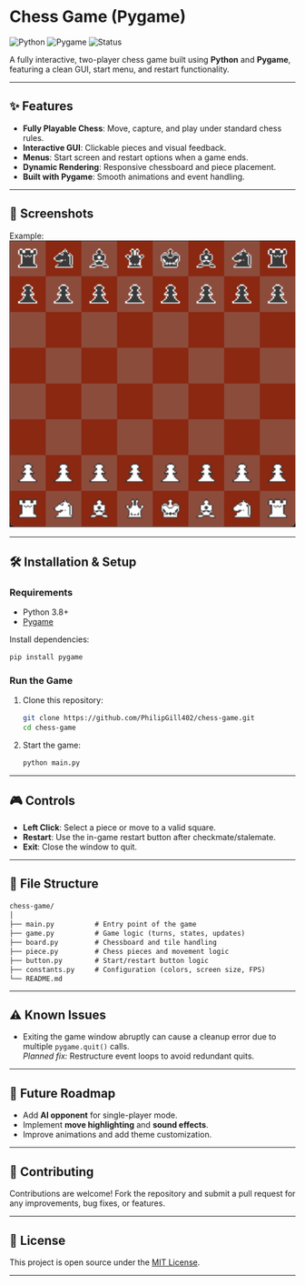 # Chess Game (Pygame)

![Python](https://img.shields.io/badge/python-3.8%2B-blue)
![Pygame](https://img.shields.io/badge/pygame-2.x-green)
![Status](https://img.shields.io/badge/status-active-success)

A fully interactive, two-player chess game built using **Python** and **Pygame**, featuring a clean GUI, start menu, and restart functionality.

---

## ✨ Features
- **Fully Playable Chess**: Move, capture, and play under standard chess rules.
- **Interactive GUI**: Clickable pieces and visual feedback.
- **Menus**: Start screen and restart options when a game ends.
- **Dynamic Rendering**: Responsive chessboard and piece placement.
- **Built with Pygame**: Smooth animations and event handling.

---

## 📸 Screenshots

Example:
![Gameplay Screenshot](screenshots/gameplay.png)

---

## 🛠 Installation & Setup
### Requirements
- Python 3.8+
- [Pygame](https://www.pygame.org/wiki/GettingStarted)

Install dependencies:
```bash
pip install pygame
```

### Run the Game
1. Clone this repository:
   ```bash
   git clone https://github.com/PhilipGill402/chess-game.git
   cd chess-game
   ```
2. Start the game:
   ```bash
   python main.py
   ```

---

## 🎮 Controls
- **Left Click**: Select a piece or move to a valid square.
- **Restart**: Use the in-game restart button after checkmate/stalemate.
- **Exit**: Close the window to quit.

---

## 📂 File Structure
```
chess-game/
│
├── main.py          # Entry point of the game
├── game.py          # Game logic (turns, states, updates)
├── board.py         # Chessboard and tile handling
├── piece.py         # Chess pieces and movement logic
├── button.py        # Start/restart button logic
├── constants.py     # Configuration (colors, screen size, FPS)
└── README.md
```

---

## ⚠ Known Issues
- Exiting the game window abruptly can cause a cleanup error due to multiple `pygame.quit()` calls.  
  *Planned fix:* Restructure event loops to avoid redundant quits.

---

## 🚀 Future Roadmap
- Add **AI opponent** for single-player mode.
- Implement **move highlighting** and **sound effects**.
- Improve animations and add theme customization.

---

## 🤝 Contributing
Contributions are welcome! Fork the repository and submit a pull request for any improvements, bug fixes, or features.

---

## 📜 License
This project is open source under the [MIT License](LICENSE).

---
